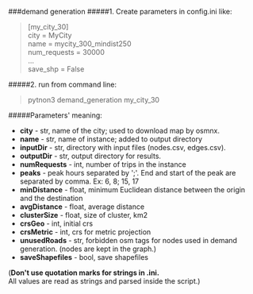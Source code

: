 ###demand generation
#####1. Create parameters in config.ini like:
> [my_city_30]\
> city = MyCity\
> name = mycity_300_mindist250\
> num_requests = 30000\
>...\
> save_shp = False

#####2. run from command line:
 > pytnon3 demand_generation my_city_30
 
#####Parameters' meaning:
* **city** - str, name of the city; used to download map by osmnx.
* **name** - str, name of instance; added to output directory
* **inputDir** - str, directory with input files (nodes.csv, edges.csv).
* **outputDir** - str, output directory for results.
* **numRequests** - int, number of trips in the instance
* **peaks** - peak hours separated by ';'. End and start of the peak are 
separated by comma. Ex: 6, 8; 15, 17
* **minDistance** - float, minimum Euclidean distance between the origin
and the destination
* **avgDistance** - float, average distance
* **clusterSize** - float, size of cluster, km2
* **crsGeo** - int, initial crs
* **crsMetric** - int, crs for metric projection
* **unusedRoads** - str, forbidden osm tags for nodes used in demand generation.
(nodes are kept in the graph.)  
* **saveShapefiles** - bool, save shapefiles

(**Don't use quotation marks for strings in .ini.** \
All values are read as 
strings and parsed inside the script.)



 